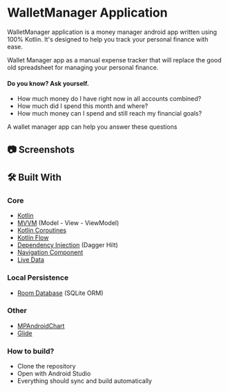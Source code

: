 
# WalletManager Application

WalletManager application is a  money manager android app written using 100% Kotlin. It's designed to help you track your personal finance with ease.

Wallet Manager app as a manual expense tracker that will replace the good old spreadsheet for managing your personal finance.

#### Do you know? Ask yourself.

*  How much money do I have right now in all accounts combined?
*  How much did I spend this month and where?
*  How much money can I spend and still reach my financial goals?

A wallet manager app can help you answer these questions
## 📷 Screenshots 
 
  
## 🛠 Built With

### Core

* [Kotlin](https://kotlinlang.org/)
* [MVVM](https://en.wikipedia.org/wiki/Model%E2%80%93view%E2%80%93viewmodel) (Model - View - ViewModel)
* [Kotlin Coroutines](https://kotlinlang.org/docs/coroutines-overview.html)
* [Kotlin Flow](https://kotlinlang.org/docs/flow.html)
* [Dependency Injection](https://developer.android.com/training/dependency-injection) (Dagger Hilt)
* [Navigation Component](https://developer.android.com/guide/navigation/navigation-getting-started)
* [Live Data](https://developer.android.com/topic/libraries/architecture/livedata)

### Local Persistence

* [Room Database](https://developer.android.com/training/data-storage/room) (SQLite ORM)

### Other

* [MPAndroidChart](https://github.com/PhilJay/MPAndroidChart)
* [Glide](https://github.com/bumptech/glide)


### How to build?

- Clone the repository
- Open with Android Studio
- Everything should sync and build automatically

